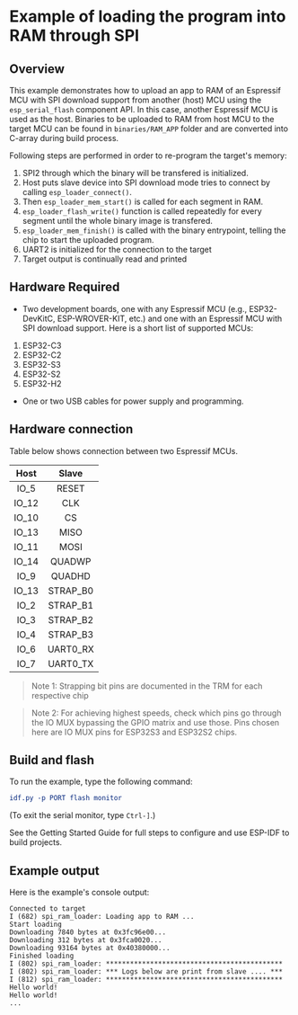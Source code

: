 # Example of loading the program into RAM through SPI

## Overview

This example demonstrates how to upload an app to RAM of an Espressif MCU with SPI download support from another (host) MCU using the `esp_serial_flash` component API. In this case, another Espressif MCU is used as the host. Binaries to be uploaded to RAM from host MCU to the target MCU can be found in `binaries/RAM_APP` folder and are converted into C-array during build process.

Following steps are performed in order to re-program the target's memory:

1. SPI2 through which the binary will be transfered is initialized.
2. Host puts slave device into SPI download mode tries to connect by calling `esp_loader_connect()`.
3. Then `esp_loader_mem_start()` is called for each segment in RAM.
4. `esp_loader_flash_write()` function is called repeatedly for every segment until the whole binary image is transfered.
5. `esp_loader_mem_finish()` is called with the binary entrypoint, telling the chip to start the uploaded program.
6. UART2 is initialized for the connection to the target
7. Target output is continually read and printed

## Hardware Required

* Two development boards, one with any Espressif MCU (e.g., ESP32-DevKitC, ESP-WROVER-KIT, etc.) and one with an Espressif MCU with SPI download support. Here is a short list of supported MCUs:
1. ESP32-C3
2. ESP32-C2
3. ESP32-S3
4. ESP32-S2
5. ESP32-H2
* One or two USB cables for power supply and programming.

## Hardware connection

Table below shows connection between two Espressif MCUs.

| Host         | Slave         |
|:------------:|:-------------:|
|    IO_5      |    RESET      |
|    IO_12     |    CLK        |
|    IO_10     |    CS         |
|    IO_13     |    MISO       |
|    IO_11     |    MOSI       |
|    IO_14     |    QUADWP     |
|    IO_9      |    QUADHD     |
|    IO_13     |    STRAP_B0   |
|    IO_2      |    STRAP_B1   |
|    IO_3      |    STRAP_B2   |
|    IO_4      |    STRAP_B3   |
|    IO_6      |    UART0_RX   |
|    IO_7      |    UART0_TX   |

> Note 1: Strapping bit pins are documented in the TRM for each respective chip

> Note 2: For achieving highest speeds, check which pins go through the IO MUX bypassing the GPIO matrix and use those. Pins chosen here are IO MUX pins for ESP32S3 and ESP32S2 chips.

## Build and flash

To run the example, type the following command:

```CMake
idf.py -p PORT flash monitor
```

(To exit the serial monitor, type ``Ctrl-]``.)

See the Getting Started Guide for full steps to configure and use ESP-IDF to build projects.

## Example output

Here is the example's console output:

```
Connected to target
I (682) spi_ram_loader: Loading app to RAM ...
Start loading
Downloading 7840 bytes at 0x3fc96e00...
Downloading 312 bytes at 0x3fca0020...
Downloading 93164 bytes at 0x40380000...
Finished loading
I (802) spi_ram_loader: ********************************************
I (802) spi_ram_loader: *** Logs below are print from slave .... ***
I (812) spi_ram_loader: ********************************************
Hello world!
Hello world!
...
```